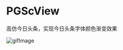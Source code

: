 # PGScView
高仿今日头条，实现今日头条字体颜色渐变效果



![gifImage](https://raw.githubusercontent.com/guoxianlongw/PGScrollViewss/master/pic2.png)
